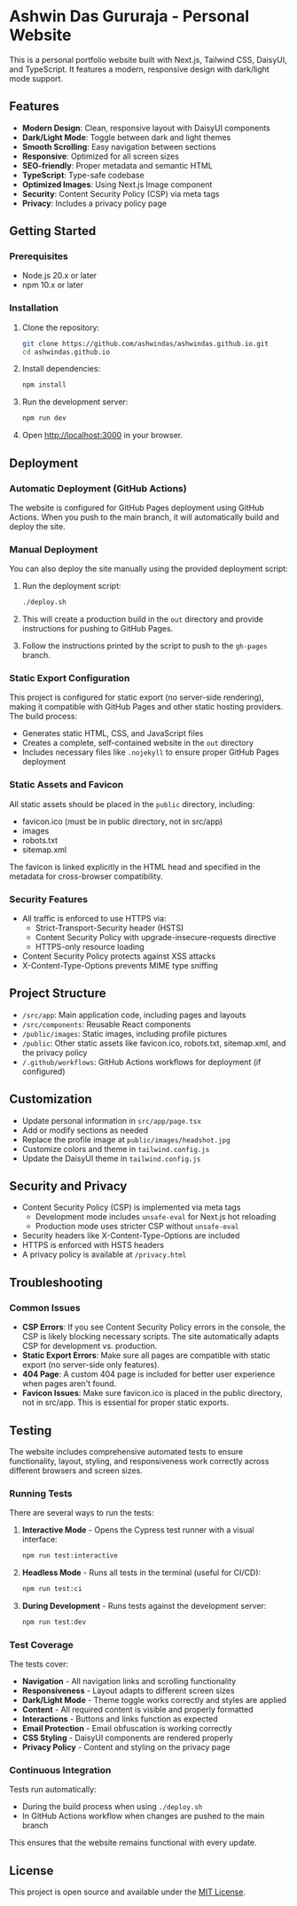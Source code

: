 # Ashwin Das Gururaja - Personal Website

This is a personal portfolio website built with Next.js, Tailwind CSS, DaisyUI, and TypeScript. It features a modern, responsive design with dark/light mode support.

## Features

- **Modern Design**: Clean, responsive layout with DaisyUI components
- **Dark/Light Mode**: Toggle between dark and light themes
- **Smooth Scrolling**: Easy navigation between sections
- **Responsive**: Optimized for all screen sizes
- **SEO-friendly**: Proper metadata and semantic HTML
- **TypeScript**: Type-safe codebase
- **Optimized Images**: Using Next.js Image component
- **Security**: Content Security Policy (CSP) via meta tags
- **Privacy**: Includes a privacy policy page

## Getting Started

### Prerequisites

- Node.js 20.x or later
- npm 10.x or later

### Installation

1. Clone the repository:
   ```bash
   git clone https://github.com/ashwindas/ashwindas.github.io.git
   cd ashwindas.github.io
   ```

2. Install dependencies:
   ```bash
   npm install
   ```

3. Run the development server:
   ```bash
   npm run dev
   ```

4. Open [http://localhost:3000](http://localhost:3000) in your browser.

## Deployment

### Automatic Deployment (GitHub Actions)

The website is configured for GitHub Pages deployment using GitHub Actions. When you push to the main branch, it will automatically build and deploy the site.

### Manual Deployment

You can also deploy the site manually using the provided deployment script:

1. Run the deployment script:
   ```bash
   ./deploy.sh
   ```

2. This will create a production build in the `out` directory and provide instructions for pushing to GitHub Pages.

3. Follow the instructions printed by the script to push to the `gh-pages` branch.

### Static Export Configuration

This project is configured for static export (no server-side rendering), making it compatible with GitHub Pages and other static hosting providers. The build process:

- Generates static HTML, CSS, and JavaScript files
- Creates a complete, self-contained website in the `out` directory
- Includes necessary files like `.nojekyll` to ensure proper GitHub Pages deployment

### Static Assets and Favicon

All static assets should be placed in the `public` directory, including:
- favicon.ico (must be in public directory, not in src/app)
- images
- robots.txt
- sitemap.xml

The favicon is linked explicitly in the HTML head and specified in the metadata for cross-browser compatibility.

### Security Features

- All traffic is enforced to use HTTPS via:
  - Strict-Transport-Security header (HSTS)
  - Content Security Policy with upgrade-insecure-requests directive
  - HTTPS-only resource loading
- Content Security Policy protects against XSS attacks
- X-Content-Type-Options prevents MIME type sniffing

## Project Structure

- `/src/app`: Main application code, including pages and layouts
- `/src/components`: Reusable React components
- `/public/images`: Static images, including profile pictures
- `/public`: Other static assets like favicon.ico, robots.txt, sitemap.xml, and the privacy policy
- `/.github/workflows`: GitHub Actions workflows for deployment (if configured)

## Customization

- Update personal information in `src/app/page.tsx`
- Add or modify sections as needed
- Replace the profile image at `public/images/headshot.jpg`
- Customize colors and theme in `tailwind.config.js`
- Update the DaisyUI theme in `tailwind.config.js`

## Security and Privacy

- Content Security Policy (CSP) is implemented via meta tags
  - Development mode includes `unsafe-eval` for Next.js hot reloading
  - Production mode uses stricter CSP without `unsafe-eval`
- Security headers like X-Content-Type-Options are included
- HTTPS is enforced with HSTS headers
- A privacy policy is available at `/privacy.html`

## Troubleshooting

### Common Issues

- **CSP Errors**: If you see Content Security Policy errors in the console, the CSP is likely blocking necessary scripts. The site automatically adapts CSP for development vs. production.
- **Static Export Errors**: Make sure all pages are compatible with static export (no server-side only features).
- **404 Page**: A custom 404 page is included for better user experience when pages aren't found.
- **Favicon Issues**: Make sure favicon.ico is placed in the public directory, not in src/app. This is essential for proper static exports.

## Testing

The website includes comprehensive automated tests to ensure functionality, layout, styling, and responsiveness work correctly across different browsers and screen sizes.

### Running Tests

There are several ways to run the tests:

1. **Interactive Mode** - Opens the Cypress test runner with a visual interface:
   ```bash
   npm run test:interactive
   ```

2. **Headless Mode** - Runs all tests in the terminal (useful for CI/CD):
   ```bash
   npm run test:ci
   ```

3. **During Development** - Runs tests against the development server:
   ```bash
   npm run test:dev
   ```

### Test Coverage

The tests cover:

- **Navigation** - All navigation links and scrolling functionality
- **Responsiveness** - Layout adapts to different screen sizes
- **Dark/Light Mode** - Theme toggle works correctly and styles are applied
- **Content** - All required content is visible and properly formatted
- **Interactions** - Buttons and links function as expected
- **Email Protection** - Email obfuscation is working correctly
- **CSS Styling** - DaisyUI components are rendered properly
- **Privacy Policy** - Content and styling on the privacy page

### Continuous Integration

Tests run automatically:
- During the build process when using `./deploy.sh`
- In GitHub Actions workflow when changes are pushed to the main branch

This ensures that the website remains functional with every update.

## License

This project is open source and available under the [MIT License](LICENSE).
